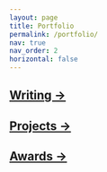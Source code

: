 ```yaml
---
layout: page
title: Portfolio
permalink: /portfolio/
nav: true
nav_order: 2
horizontal: false
---
```


<div class="projects">
<a href="{{ site.baseurl }}/portfolio/writing">
  <h2 class="category">Writing →</h2>
</a>
</div>

<div class="projects">
<a href="{{ site.baseurl }}/portfolio/projects">
  <h2 class="category">Projects →</h2>
</a>
</div>

<div class="projects">
<a href="{{ site.baseurl }}/portfolio/awards">
  <h2 class="category">Awards →</h2>
</a>
</div>